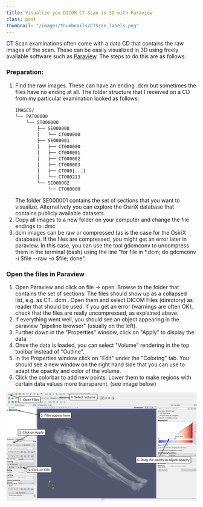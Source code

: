 ```yaml
---
title: Visualize you DICOM CT Scan in 3D with Paraview
class: post
thumbnail: "/images/thumbnails/CTScan_labels.png"
---
```


CT Scan examinations often come with a data CD that contains the raw images of the scan.
These can be easily visualized in 3D using freely available software such as <a href="http://www.paraview.org/">Paraview</a>.
The steps to do this are as follows:


### Preparation:

1. Find the raw images.
   These can have an ending .dcm but sometimes the files have no ending at all.
   The folder structure that I received on a CD from my particular examination looked as follows:
   ```
   IMAGES/
   └── PAT00000
       └── ST000000
           ├── SE000000
           │   └── CT000000
           ├── SE000001
           │   ├── CT000000
           │   ├── CT000001
           │   ├── CT000002
           │   ├── CT000003
           │   ├── CT000[...]
           │   └── CT000213
           └── SE000002
               └── CT000000
   ```
   The folder SE000001 contains the set of sections that you want to visualize.
   Alternatively you can explore the OsiriX database that contains publicly available datasets.
2. Copy all images to a new folder on your computer and change the file endings to .dmc
3. dcm images can be raw or compressed (as is the case for the OsiriX database).
   If the files are compressed, you might get an error later in paraview.
   In this case, you can use the tool gdcmconv to uncompress them in the terminal (bash) using the line "for file in *.dcm; do gdcmconv -i $file --raw -o $file; done".

### Open the files in Paraview

1. Open Paraview and click on file -> open. Browse to the folder that contains the set of sections.
   The files should show up as a collapsed list, e.g. as CT...dcm .
   Open them and select DICOM Files (directory) as reader that should be used.
   If you get an error (warnings are often OK), check that the files are really uncompressed, as explained above.
2. If everything went well, you should see an object appearing in the paraview "pipeline browser" (usually on the left).
3. Further down in the "Properties" window, click on "Apply" to display the data
4. Once the data is loaded, you can select "Volume" rendering in the top toolbar instead of "Outline".
5. In the Properties window click on "Edit" under the "Coloring" tab. You should see a new window on the right hand side that you can use to adapt the opacity and color of the volume.
6. Click the colorbar to add new points. Lower them to make regions with certain data values more transparent. (see image below)

<img src="/images/posts/CTScan_labels.png"/>
